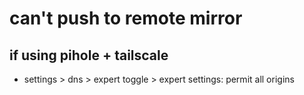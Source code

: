 # can't push to remote mirror

## if using pihole + tailscale

- settings > dns > expert toggle > expert settings: permit all origins
